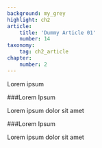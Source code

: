 ```yaml
---
background: my_grey
highlight: ch2
article:
    title: 'Dummy Article 01'
    number: 14
taxonomy:
    tag: ch2_article
chapter:
    number: 2
---
```

Lorem ipsum

###Lorem Ipsum

Lorem ipsum dolor sit amet

###Lorem Ipsum

Lorem ipsum dolor sit amet